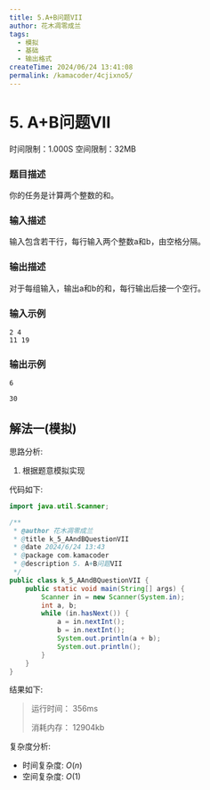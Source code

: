 ```yaml
---
title: 5.A+B问题VII
author: 花木凋零成兰
tags:
  - 模拟
  - 基础
  - 输出格式
createTime: 2024/06/24 13:41:08
permalink: /kamacoder/4cjixno5/
---
```


# 5. A+B问题VII
时间限制：1.000S  空间限制：32MB
### 题目描述
你的任务是计算两个整数的和。
### 输入描述
输入包含若干行，每行输入两个整数a和b，由空格分隔。
### 输出描述
对于每组输入，输出a和b的和，每行输出后接一个空行。
### 输入示例
```text
2 4
11 19
```
### 输出示例
```text
6

30
```

## 解法一(模拟)

思路分析:
1. 根据题意模拟实现

代码如下:
```java
import java.util.Scanner;

/**
 * @author 花木凋零成兰
 * @title k_5_AAndBQuestionVII
 * @date 2024/6/24 13:43
 * @package com.kamacoder
 * @description 5. A+B问题VII
 */
public class k_5_AAndBQuestionVII {
    public static void main(String[] args) {
        Scanner in = new Scanner(System.in);
        int a, b;
        while (in.hasNext()) {
            a = in.nextInt();
            b = in.nextInt();
            System.out.println(a + b);
            System.out.println();
        }
    }
}
```

结果如下:
> 运行时间：
> 356ms
> 
> 消耗内存：
> 12904kb

复杂度分析:
- 时间复杂度: $O(n)$
- 空间复杂度: $O(1)$